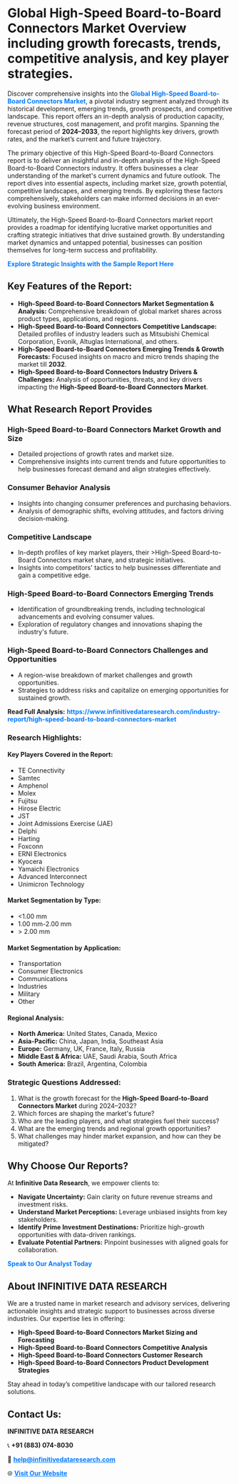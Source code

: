 <h1>Global High-Speed Board-to-Board Connectors Market Overview including growth forecasts, trends, competitive analysis, and key player strategies.</h1>
<p>
Discover comprehensive insights into the 
<a href="https://www.infinitivedataresearch.com/industry-report/high-speed-board-to-board-connectors-market" rel="dofollow" style="color: #007BFF; text-decoration: none;"><strong>Global High-Speed Board-to-Board Connectors Market</strong></a>, a pivotal industry segment analyzed through its historical development, emerging trends, growth prospects, and competitive landscape. This report offers an in-depth analysis of production capacity, revenue structures, cost management, and profit margins. Spanning the forecast period of <strong>2024–2033</strong>, the report highlights key drivers, growth rates, and the market’s current and future trajectory.
</p>
<p>
The primary objective of this High-Speed Board-to-Board Connectors report is to deliver an insightful and in-depth analysis of the High-Speed Board-to-Board Connectors industry. It offers businesses a clear understanding of the market's current dynamics and future outlook. The report dives into essential aspects, including market size, growth potential, competitive landscapes, and emerging trends. By exploring these factors comprehensively, stakeholders can make informed decisions in an ever-evolving business environment.
</p>
<p>
Ultimately, the High-Speed Board-to-Board Connectors market report provides a roadmap for identifying lucrative market opportunities and crafting strategic initiatives that drive sustained growth. By understanding market dynamics and untapped potential, businesses can position themselves for long-term success and profitability.
</p>
<p>
<a href="https://www.infinitivedataresearch.com/request-sample/reportId=106231" style="color: #007BFF; text-decoration: none;"><strong>Explore Strategic Insights with the Sample Report Here</strong></a>
</p>

<h2>Key Features of the Report:</h2>
<ul>
<li><strong>High-Speed Board-to-Board Connectors Market Segmentation & Analysis:</strong> Comprehensive breakdown of global market shares across product types, applications, and regions.</li>
<li><strong>High-Speed Board-to-Board Connectors Competitive Landscape:</strong> Detailed profiles of industry leaders such as Mitsubishi Chemical Corporation, Evonik, Altuglas International, and others.</li>
<li><strong>High-Speed Board-to-Board Connectors Emerging Trends & Growth Forecasts:</strong> Focused insights on macro and micro trends shaping the market till <strong>2032</strong>.</li>
<li><strong>High-Speed Board-to-Board Connectors Industry Drivers & Challenges:</strong> Analysis of opportunities, threats, and key drivers impacting the <strong>High-Speed Board-to-Board Connectors Market</strong>.</li>
</ul>

<h2>What Research Report Provides</h2>
<h3>High-Speed Board-to-Board Connectors Market Growth and Size</h3>
<ul>
<li>Detailed projections of growth rates and market size.</li>
<li>Comprehensive insights into current trends and future opportunities to help businesses forecast demand and align strategies effectively.</li>
</ul>

<h3>Consumer Behavior Analysis</h3>
<ul>
<li>Insights into changing consumer preferences and purchasing behaviors.</li>
<li>Analysis of demographic shifts, evolving attitudes, and factors driving decision-making.</li>
</ul>

<h3>Competitive Landscape</h3>
<ul>
<li>In-depth profiles of key market players, their >High-Speed Board-to-Board Connectors market share, and strategic initiatives.</li>
<li>Insights into competitors' tactics to help businesses differentiate and gain a competitive edge.</li>
</ul>

<h3>High-Speed Board-to-Board Connectors Emerging Trends</h3>
<ul>
<li>Identification of groundbreaking trends, including technological advancements and evolving consumer values.</li>
<li>Exploration of regulatory changes and innovations shaping the industry's future.</li>
</ul>

<h3>High-Speed Board-to-Board Connectors Challenges and Opportunities</h3>
<ul>
<li>A region-wise breakdown of market challenges and growth opportunities.</li>
<li>Strategies to address risks and capitalize on emerging opportunities for sustained growth.</li>
</ul>
<p><strong>Read Full Analysis:</strong> <a href="https://www.infinitivedataresearch.com/industry-report/high-speed-board-to-board-connectors-market" rel="dofollow" style="color: #007BFF; text-decoration: none;"><strong>https://www.infinitivedataresearch.com/industry-report/high-speed-board-to-board-connectors-market</strong></a></p>
<h3>Research Highlights:</h3>
<h4>Key Players Covered in the Report:</h4>
<ul><li>TE Connectivity</li><li>Samtec</li><li>Amphenol</li><li>Molex</li><li>Fujitsu</li><li>Hirose Electric</li><li>JST</li><li>Joint Admissions Exercise (JAE)</li><li>Delphi</li><li>Harting</li><li>Foxconn</li><li>ERNI Electronics</li><li>Kyocera</li><li>Yamaichi Electronics</li><li>Advanced Interconnect</li><li>Unimicron Technology</li></ul>
<h4>Market Segmentation by Type:</h4>
<ul><li>&lt;1.00 mm</li><li>1.00 mm-2.00 mm</li><li>&gt; 2.00 mm</li></ul>
<h4>Market Segmentation by Application:</h4>
<ul><li>Transportation</li><li>Consumer Electronics</li><li>Communications</li><li>Industries</li><li>Military</li><li>Other</li></ul>

<h4>Regional Analysis:</h4>
<ul>
<li><strong>North America:</strong> United States, Canada, Mexico</li>
<li><strong>Asia-Pacific:</strong> China, Japan, India, Southeast Asia</li>
<li><strong>Europe:</strong> Germany, UK, France, Italy, Russia</li>
<li><strong>Middle East & Africa:</strong> UAE, Saudi Arabia, South Africa</li>
<li><strong>South America:</strong> Brazil, Argentina, Colombia</li>
</ul>

<h3>Strategic Questions Addressed:</h3>
<ol>
<li>What is the growth forecast for the <strong>High-Speed Board-to-Board Connectors Market</strong> during 2024–2032?</li>
<li>Which forces are shaping the market's future?</li>
<li>Who are the leading players, and what strategies fuel their success?</li>
<li>What are the emerging trends and regional growth opportunities?</li>
<li>What challenges may hinder market expansion, and how can they be mitigated?</li>
</ol>

<h2>Why Choose Our Reports?</h2>
<p>At <strong>Infinitive Data Research</strong>, we empower clients to:</p>
<ul>
<li><strong>Navigate Uncertainty:</strong> Gain clarity on future revenue streams and investment risks.</li>
<li><strong>Understand Market Perceptions:</strong> Leverage unbiased insights from key stakeholders.</li>
<li><strong>Identify Prime Investment Destinations:</strong> Prioritize high-growth opportunities with data-driven rankings.</li>
<li><strong>Evaluate Potential Partners:</strong> Pinpoint businesses with aligned goals for collaboration.</li>
</ul>
<p><a href="https://www.infinitivedataresearch.com/industry-report/high-speed-board-to-board-connectors-market" rel="dofollow" style="color: #007BFF; text-decoration: none;"><strong>Speak to Our Analyst Today</strong></a></p>

<h2>About INFINITIVE DATA RESEARCH</h2>
<p>We are a trusted name in market research and advisory services, delivering actionable insights and strategic support to businesses across diverse industries. Our expertise lies in offering:</p>
<ul>
<li><strong>High-Speed Board-to-Board Connectors Market Sizing and Forecasting</strong></li>
<li><strong>High-Speed Board-to-Board Connectors Competitive Analysis</strong></li>
<li><strong>High-Speed Board-to-Board Connectors Customer Research</strong></li>
<li><strong>High-Speed Board-to-Board Connectors Product Development Strategies</strong></li>
</ul>
<p>Stay ahead in today’s competitive landscape with our tailored research solutions.</p>

<h2>Contact Us:</h2>
<p><strong>INFINITIVE DATA RESEARCH</strong></p>
<p>📞 <strong>+91 (883) 074-8030</strong></p>
<p>📧 <strong><a href="mailto:help@infinitivedataresearch.com" style="color: #007BFF;">help@infinitivedataresearch.com</a></strong></p>
<p>🌐 <strong><a href="https://www.infinitivedataresearch.com" rel="dofollow" style="color: #007BFF;">Visit Our Website</a></strong></p>